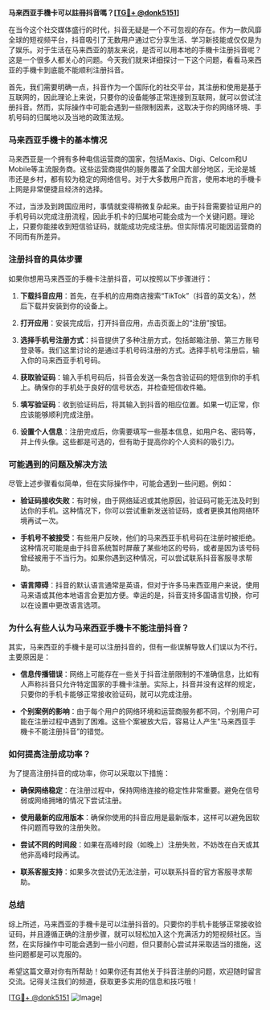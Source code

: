 **马来西亚手機卡可以註冊抖音嗎？[[TG💪+ @donk5151](https://t.me/s/donk5151)]**

在当今这个社交媒体盛行的时代，抖音无疑是一个不可忽视的存在。作为一款风靡全球的短视频平台，抖音吸引了无数用户通过它分享生活、学习新技能或仅仅是为了娱乐。对于生活在马来西亚的朋友来说，是否可以用本地的手機卡注册抖音呢？这是一个很多人都关心的问题。今天我们就来详细探讨一下这个问题，看看马来西亚的手機卡到底能不能顺利注册抖音。

首先，我们需要明确一点，抖音作为一个国际化的社交平台，其注册和使用是基于互联网的，因此理论上来说，只要你的设备能够正常连接到互联网，就可以尝试注册抖音。然而，实际操作中可能会遇到一些限制因素，这取决于你的网络环境、手机号码的归属地以及当地的政策法规。

### **马来西亚手機卡的基本情况**

马来西亚是一个拥有多种电信运营商的国家，包括Maxis、Digi、Celcom和U Mobile等主流服务商。这些运营商提供的服务覆盖了全国大部分地区，无论是城市还是乡村，都有较为稳定的网络信号。对于大多数用户而言，使用本地的手機卡上网是非常便捷且经济的选择。

不过，当涉及到跨国应用时，事情就变得稍微复杂起来。由于抖音需要验证用户的手机号码以完成注册流程，因此手机卡的归属地可能会成为一个关键问题。理论上，只要你能接收到短信验证码，就能成功完成注册。但实际情况可能因运营商的不同而有所差异。

### **注册抖音的具体步骤**

如果你想用马来西亚的手機卡注册抖音，可以按照以下步骤进行：

1. **下载抖音应用**：首先，在手机的应用商店搜索“TikTok”（抖音的英文名），然后下载并安装到你的设备上。
   
2. **打开应用**：安装完成后，打开抖音应用，点击页面上的“注册”按钮。

3. **选择手机号注册方式**：抖音提供了多种注册方式，包括邮箱注册、第三方账号登录等。我们这里讨论的是通过手机号码注册的方式。选择手机号注册后，输入你的马来西亚手机号码。

4. **获取验证码**：输入手机号码后，抖音会发送一条包含验证码的短信到你的手机上。确保你的手机处于良好的信号状态，并检查短信收件箱。

5. **填写验证码**：收到验证码后，将其输入到抖音的相应位置。如果一切正常，你应该能够顺利完成注册。

6. **设置个人信息**：注册完成后，你需要填写一些基本信息，如用户名、密码等，并上传头像。这些都是可选的，但有助于提高你的个人资料的吸引力。

### **可能遇到的问题及解决方法**

尽管上述步骤看似简单，但在实际操作中，可能会遇到一些问题。例如：

- **验证码接收失败**：有时候，由于网络延迟或其他原因，验证码可能无法及时到达你的手机。这种情况下，你可以尝试重新发送验证码，或者更换其他网络环境再试一次。

- **手机号不被接受**：有些用户反映，他们的马来西亚手机号码在注册时被拒绝。这种情况可能是由于抖音系统暂时屏蔽了某些地区的号码，或者是因为该号码曾经被用于不当行为。如果你遇到这种情况，可以尝试联系抖音客服寻求帮助。

- **语言障碍**：抖音的默认语言通常是英语，但对于许多马来西亚用户来说，使用马来语或其他本地语言会更加方便。幸运的是，抖音支持多国语言切换，你可以在设置中更改语言选项。

### **为什么有些人认为马来西亚手機卡不能注册抖音？**

其实，马来西亚的手機卡是可以注册抖音的，但有一些误解导致人们误以为不行。主要原因是：

- **信息传播错误**：网络上可能存在一些关于抖音注册限制的不准确信息，比如有人声称抖音只允许特定国家的手機卡注册。实际上，抖音并没有这样的规定，只要你的手机卡能够正常接收验证码，就可以完成注册。

- **个别案例的影响**：由于每个用户的网络环境和运营商服务都不同，个别用户可能在注册过程中遇到了困难。这些个案被放大后，容易让人产生“马来西亚手機卡不能注册抖音”的错觉。

### **如何提高注册成功率？**

为了提高注册抖音的成功率，你可以采取以下措施：

- **确保网络稳定**：在注册过程中，保持网络连接的稳定性非常重要。避免在信号弱或网络拥堵的情况下尝试注册。

- **使用最新的应用版本**：确保你使用的抖音应用是最新版本，这样可以避免因软件问题而导致的注册失败。

- **尝试不同的时间段**：如果在高峰时段（如晚上）注册失败，不妨改在白天或其他非高峰时段再试。

- **联系客服支持**：如果多次尝试仍无法注册，可以联系抖音的官方客服寻求帮助。

### **总结**

综上所述，马来西亚的手機卡是可以注册抖音的。只要你的手机卡能够正常接收验证码，并且遵循正确的注册步骤，就可以轻松加入这个充满活力的短视频社区。当然，在实际操作中可能会遇到一些小问题，但只要耐心尝试并采取适当的措施，这些问题都是可以克服的。

希望这篇文章对你有所帮助！如果你还有其他关于抖音注册的问题，欢迎随时留言交流。记得关注我们的频道，获取更多实用的信息和技巧哦！

[[TG💪+ @donk5151](https://t.me/s/donk5151) ![Image](https://i.postimg.cc/rwNCRYN7/Snipaste-2025-04-30-17-27-05.png)]